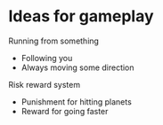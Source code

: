 # Ideas for gameplay

Running from something
 - Following you
 - Always moving some direction

Risk reward system
 - Punishment for hitting planets
 - Reward for going faster
